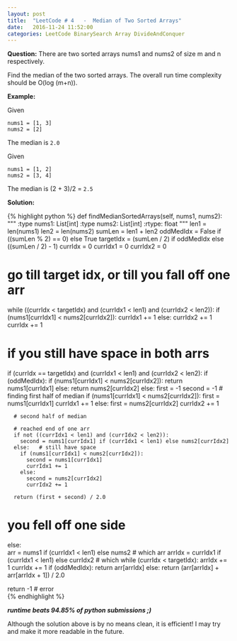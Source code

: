 ```yaml
---
layout: post
title:  "LeetCode # 4	-  Median of Two Sorted Arrays"
date:   2016-11-24 11:52:00
categories: LeetCode BinarySearch Array DivideAndConquer
---
```

**Question:**
There are two sorted arrays nums1 and nums2 of size m and n respectively.

Find the median of the two sorted arrays. The overall run time complexity should be O(log (m+n)).

**Example:**  

Given
```
nums1 = [1, 3]
nums2 = [2]
```
The median is `2.0`

Given
```
nums1 = [1, 2]
nums2 = [3, 4]
```
The median is (2 + 3)/2 = `2.5`

**Solution:**

{% highlight python %}
def findMedianSortedArrays(self, nums1, nums2):
  """
  :type nums1: List[int]
  :type nums2: List[int]
  :rtype: float
  """
  len1 = len(nums1)
  len2 = len(nums2)
  sumLen = len1 + len2
  oddMedIdx = False if ((sumLen % 2) == 0) else True
  targetIdx = (sumLen / 2) if oddMedIdx else ((sumLen / 2) - 1)
  currIdx = 0
  currIdx1 = 0
  currIdx2 = 0

  # go till target idx, or till you fall off one arr
  while ((currIdx < targetIdx) and (currIdx1 < len1) and (currIdx2 < len2)):
    if (nums1[currIdx1] < nums2[currIdx2]):
        currIdx1 += 1
    else:
        currIdx2 += 1
    currIdx += 1

  # if you still have space in both arrs
  if (currIdx == targetIdx) and (currIdx1 < len1) and (currIdx2 < len2):
    if (oddMedIdx):
        if (nums1[currIdx1] < nums2[currIdx2]):
          return nums1[currIdx1]
        else:
          return nums2[currIdx2]
    else:
      first = -1
      second = -1
      # finding first half of median
      if (nums1[currIdx1] < nums2[currIdx2]):
        first = nums1[currIdx1]
        currIdx1 += 1
      else:
        first = nums2[currIdx2]
        currIdx2 += 1

      # second half of median

      # reached end of one arr
      if not ((currIdx1 < len1) and (currIdx2 < len2)):  
        second = nums1[currIdx1] if (currIdx1 < len1) else nums2[currIdx2]
      else:   # still have space
        if (nums1[currIdx1] < nums2[currIdx2]):
          second = nums1[currIdx1]
          currIdx1 += 1
        else:
          second = nums2[currIdx2]
          currIdx2 += 1                    

      return (first + second) / 2.0
  # you fell off one side
  else:  
    arr = nums1 if (currIdx1 < len1) else nums2     # which arr
    arrIdx = currIdx1 if (currIdx1 < len1) else currIdx2    # which
    while (currIdx < targetIdx):
      arrIdx += 1
      currIdx += 1
    if (oddMedIdx):
      return arr[arrIdx]
    else:
      return (arr[arrIdx] + arr[arrIdx + 1]) / 2.0

  return -1       # error   
{% endhighlight %}

***runtime beats 94.85% of python submissions ;)***

Although the solution above is by no means clean, it is efficient! I may
try and make it more readable in the future.
